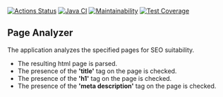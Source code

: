 [![Actions Status](https://github.com/opifexM/java-project-72/workflows/hexlet-check/badge.svg)](https://github.com/opifexM/java-project-72/actions)
[![Java CI](https://github.com/opifexM/java-project-72/actions/workflows/main.yml/badge.svg)](https://github.com/opifexM/java-project-72/actions/workflows/main.yml)
[![Maintainability](https://api.codeclimate.com/v1/badges/17ed1f71a9b6dafee8bb/maintainability)](https://codeclimate.com/github/opifexM/PageAnalyzer/maintainability)
[![Test Coverage](https://api.codeclimate.com/v1/badges/a7814283eca1044be3e7/test_coverage)](https://codeclimate.com/github/opifexM/java-project-72/test_coverage)

## Page Analyzer
The application analyzes the specified pages for SEO suitability.
- The resulting html page is parsed.
- The presence of the **'title'** tag on the page is checked.
- The presence of the **'h1'** tag on the page is checked.
- The presence of the **'meta description'** tag on the page is checked.
